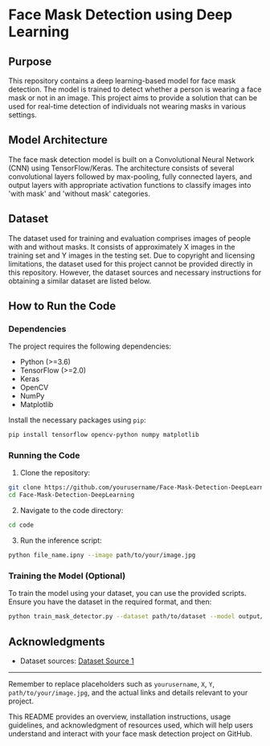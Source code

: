 
# Face Mask Detection using Deep Learning

## Purpose

This repository contains a deep learning-based model for face mask detection. The model is trained to detect whether a person is wearing a face mask or not in an image. This project aims to provide a solution that can be used for real-time detection of individuals not wearing masks in various settings.

## Model Architecture

The face mask detection model is built on a Convolutional Neural Network (CNN) using TensorFlow/Keras. The architecture consists of several convolutional layers followed by max-pooling, fully connected layers, and output layers with appropriate activation functions to classify images into 'with mask' and 'without mask' categories.

## Dataset

The dataset used for training and evaluation comprises images of people with and without masks. It consists of approximately X images in the training set and Y images in the testing set. Due to copyright and licensing limitations, the dataset used for this project cannot be provided directly in this repository. However, the dataset sources and necessary instructions for obtaining a similar dataset are listed below.

## How to Run the Code

### Dependencies

The project requires the following dependencies:
- Python (>=3.6)
- TensorFlow (>=2.0)
- Keras
- OpenCV
- NumPy
- Matplotlib

Install the necessary packages using `pip`:

```bash
pip install tensorflow opencv-python numpy matplotlib
```

### Running the Code

1. Clone the repository:

```bash
git clone https://github.com/yourusername/Face-Mask-Detection-DeepLearning.git
cd Face-Mask-Detection-DeepLearning
```

2. Navigate to the code directory:

```bash
cd code
```

3. Run the inference script:

```bash
python file_name.ipny --image path/to/your/image.jpg
```

### Training the Model (Optional)

To train the model using your dataset, you can use the provided scripts. Ensure you have the dataset in the required format, and then:

```bash
python train_mask_detector.py --dataset path/to/dataset --model output/mask_detector.model
```



## Acknowledgments

- Dataset sources: [Dataset Source 1]([link-to-dataset1](https://www.kaggle.com/datasets/omkargurav/face-mask-dataset))

---

Remember to replace placeholders such as `yourusername`, `X`, `Y`, `path/to/your/image.jpg`, and the actual links and details relevant to your project.

This README provides an overview, installation instructions, usage guidelines, and acknowledgment of resources used, which will help users understand and interact with your face mask detection project on GitHub.
